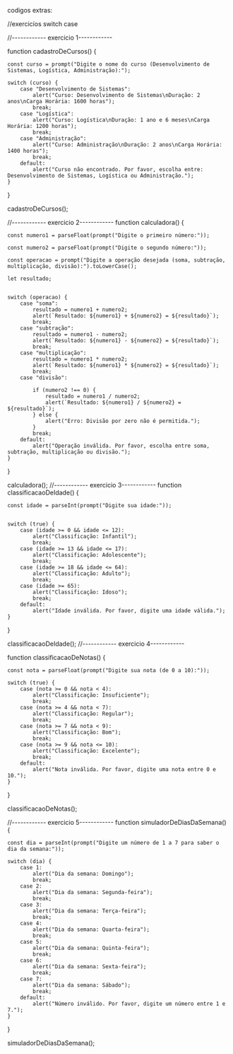 codigos extras:


//exercicíos switch case


//------------ exercicio 1------------

function cadastroDeCursos() {

    const curso = prompt("Digite o nome do curso (Desenvolvimento de Sistemas, Logística, Administração):");

    switch (curso) {
        case "Desenvolvimento de Sistemas":
            alert("Curso: Desenvolvimento de Sistemas\nDuração: 2 anos\nCarga Horária: 1600 horas");
            break;
        case "Logística":
            alert("Curso: Logística\nDuração: 1 ano e 6 meses\nCarga Horária: 1200 horas");
            break;
        case "Administração":
            alert("Curso: Administração\nDuração: 2 anos\nCarga Horária: 1400 horas");
            break;
        default:
            alert("Curso não encontrado. Por favor, escolha entre: Desenvolvimento de Sistemas, Logística ou Administração.");
    }
}

cadastroDeCursos();

//------------ exercicio 2------------
function calculadora() {
    
    const numero1 = parseFloat(prompt("Digite o primeiro número:"));
    
    const numero2 = parseFloat(prompt("Digite o segundo número:"));
    
    const operacao = prompt("Digite a operação desejada (soma, subtração, multiplicação, divisão):").toLowerCase();

    let resultado;

    
    switch (operacao) {
        case "soma":
            resultado = numero1 + numero2;
            alert(`Resultado: ${numero1} + ${numero2} = ${resultado}`);
            break;
        case "subtração":
            resultado = numero1 - numero2;
            alert(`Resultado: ${numero1} - ${numero2} = ${resultado}`);
            break;
        case "multiplicação":
            resultado = numero1 * numero2;
            alert(`Resultado: ${numero1} * ${numero2} = ${resultado}`);
            break;
        case "divisão":
            
            if (numero2 !== 0) {
                resultado = numero1 / numero2;
                alert(`Resultado: ${numero1} / ${numero2} = ${resultado}`);
            } else {
                alert("Erro: Divisão por zero não é permitida.");
            }
            break;
        default:
            alert("Operação inválida. Por favor, escolha entre soma, subtração, multiplicação ou divisão.");
    }
}

calculadora();
//------------ exercicio 3------------
function classificacaoDeIdade() {
    
    const idade = parseInt(prompt("Digite sua idade:"));

    
    switch (true) {
        case (idade >= 0 && idade <= 12):
            alert("Classificação: Infantil");
            break;
        case (idade >= 13 && idade <= 17):
            alert("Classificação: Adolescente");
            break;
        case (idade >= 18 && idade <= 64):
            alert("Classificação: Adulto");
            break;
        case (idade >= 65):
            alert("Classificação: Idoso");
            break;
        default:
            alert("Idade inválida. Por favor, digite uma idade válida.");
    }
}

classificacaoDeIdade();
//------------ exercicio 4------------

function classificacaoDeNotas() {

    const nota = parseFloat(prompt("Digite sua nota (de 0 a 10):"));

    switch (true) {
        case (nota >= 0 && nota < 4):
            alert("Classificação: Insuficiente");
            break;
        case (nota >= 4 && nota < 7):
            alert("Classificação: Regular");
            break;
        case (nota >= 7 && nota < 9):
            alert("Classificação: Bom");
            break;
        case (nota >= 9 && nota <= 10):
            alert("Classificação: Excelente");
            break;
        default:
            alert("Nota inválida. Por favor, digite uma nota entre 0 e 10.");
    }
}

classificacaoDeNotas();

//------------ exercicio 5------------
function simuladorDeDiasDaSemana() {
    
    const dia = parseInt(prompt("Digite um número de 1 a 7 para saber o dia da semana:"));

    switch (dia) {
        case 1:
            alert("Dia da semana: Domingo");
            break;
        case 2:
            alert("Dia da semana: Segunda-feira");
            break;
        case 3:
            alert("Dia da semana: Terça-feira");
            break;
        case 4:
            alert("Dia da semana: Quarta-feira");
            break;
        case 5:
            alert("Dia da semana: Quinta-feira");
            break;
        case 6:
            alert("Dia da semana: Sexta-feira");
            break;
        case 7:
            alert("Dia da semana: Sábado");
            break;
        default:
            alert("Número inválido. Por favor, digite um número entre 1 e 7.");
    }
}

simuladorDeDiasDaSemana();
